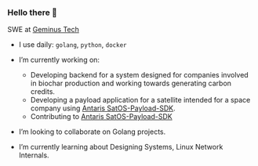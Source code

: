 ### Hello there 👋

SWE at [Geminus Tech](https://geminustech.com/)<br>

- I use daily: `golang`, `python`, `docker`
- I’m currently working on:
	- Developing backend for a system designed for companies involved in biochar production and working towards generating carbon credits.
	- Developing a payload application for a satellite intended for a space company using [Antaris SatOS-Payload-SDK](https://github.com/antaris-inc/SatOS-Payload-SDK).
	- Contributing to [Antaris SatOS-Payload-SDK](https://github.com/antaris-inc/SatOS-Payload-SDK) <br>

- I’m looking to collaborate on Golang projects. <br>
- I’m currently learning about Designing Systems, Linux Network Internals.<br>
